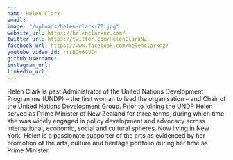 ```yaml
---
name: Helen Clark
email: 
image: "/uploads/helen-clark-70.jpg"
website_url: https://helenclarknz.com/
twitter_url: https://twitter.com/HelenClarkNZ
facebook_url: https://www.facebook.com/helenclarknz/
youtube_video_id: rrsBQo6GVC4
github_username: 
instagram_url: 
linkedin_url: 
---
```


Helen Clark is past Administrator of the United Nations Development Programme (UNDP) – the first woman to lead the organisation – and Chair of the United Nations Development Group. Prior to joining the UNDP Helen served as Prime Minister of New Zealand for three terms, during which time she was widely engaged in policy development and advocacy across international, economic, social and cultural spheres. Now living in New York, Helen is a passionate supporter of the arts as evidenced by her promotion of the arts, culture and heritage portfolio during her time as Prime Minister.
